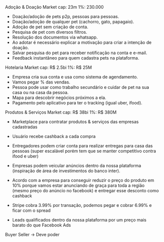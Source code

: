 Adoção & Doação
Market cap: 23m
1%: 230.000

- Doação/adoção de pets p2p, pessoas para pessoas.
- Doação/adoção de qualquer pet (cachorro, gato, papagaio).
- Adoção de pet sem criação de conta.
- Pesquisa de pet com diversos filtros.
- Resolução dos documentos via whatsapp.
- Ao adotar é necessário explicar a motivação para criar a intenção de doação.
- Salvar pesquisa do pet para receber notificação na conta e e-mail.
- Feedback instantâneo para quem cadastra pets na plataforma.

Hotelaria
Market cap: R$ 2.5bi
1%: R$ 25M

- Empresa cria sua conta e usa como sistema de agendamento.
- Vamos pegar % das vendas.
- Pessoa pode usar como trabalho secundário e cuidar de pet na sua casa ou na casa da pessoa.
- Mapa para descobrir negócios próximos a ela.
- Pagamento pelo aplicativo para ter o tracking (igual uber, ifood).

Produtos & Serviços
Market cap: R$ 38bi
1%: R$ 380M

- Marketplace para contratar produtos & serviços das empresas cadastradas
- Usuário recebe cashback a cada compra
- Entregadores podem criar conta para realizar entregas para casa das pessoas (super escalável porém tem que se manter competitivo contra ifood e uber)
- Empresas podem veicular anúncios dentro da nossa plataforma (inspiração de área de investimentos do banco inter).
- Acordo com a empresa para conseguir reduzir o preço do produto em 10% porque vamos estar anunciando de graça para toda a região (mesmo preço do anúncio no facebook) e entregar esse desconto como cashback

- Stripe cobra 3.99% por transação, podemos pegar e cobrar 6.99% e ficar com o spread
- Leads qualificados dentro da nossa plataforma por um preço mais barato do que Facebook Ads

Buyer
Seller
-> Deve poder

